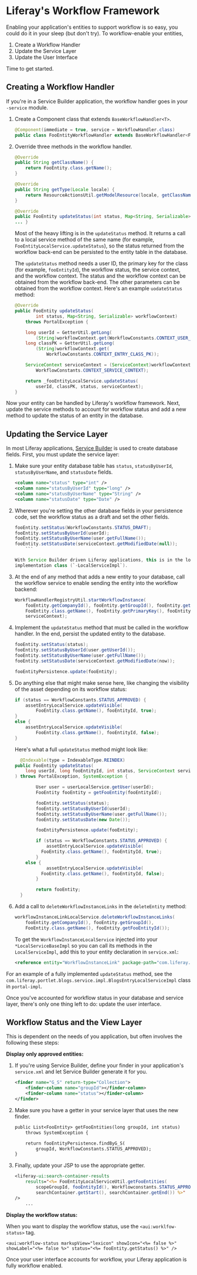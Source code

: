 # Liferay's Workflow Framework

Enabling your application's entities to support workflow is so easy, you could do it in
your sleep (but don't try). To workflow-enable your entities,

1. Create a Workflow Handler
2. Update the Service Layer
3. Update the User Interface

Time to get started.

## Creating a Workflow Handler

If you're in a Service Builder application, the workflow handler goes in your
`-service` module.

1.  Create a Component class that extends `BaseWorkflowHandler<T>`.

    ```java
    @Component(immediate = true, service = WorkflowHandler.class)
    public class FooEntityWorkflowHandler extends BaseWorkflowHandler<FooEntity>
    ```

2.  Override three methods in the workflow handler.

    ```java
    @Override
    public String getClassName() {
        return FooEntity.class.getName();
    }

    @Override
    public String getType(Locale locale) {
        return ResourceActionsUtil.getModelResource(locale, getClassName());
    }

    @Override
    public FooEntity updateStatus(int status, Map<String, Serializable> workflowContext) throws PortalException {
    ... }
    ```

    Most of the heavy lifting is in the `updateStatus` method. It returns
    a call to a local service method of the same name (for example,
    `FooEntityLocalService.updateStatus`), so the status returned from the workflow
    back-end can be persisted to the entity table in the database.

    The `updateStatus` method needs a user ID, the primary key for the
    class (for example, `fooEntityId`), the workflow status, the service
    context, and the workflow context. The status and the workflow context can
    be obtained from the workflow back-end. The other parameters can be
    obtained from the workflow context. Here's an example `uodateStatus` method:

    ```java
    @Override
    public FooEntity updateStatus(
            int status, Map<String, Serializable> workflowContext)
        throws PortalException {

        long userId = GetterUtil.getLong(
            (String)workflowContext.get(WorkflowConstants.CONTEXT_USER_ID));
        long classPK = GetterUtil.getLong(
            (String)workflowContext.get(
                WorkflowConstants.CONTEXT_ENTRY_CLASS_PK));

        ServiceContext serviceContext = (ServiceContext)workflowContext.get(
            WorkflowConstants.CONTEXT_SERVICE_CONTEXT);

        return _fooEntityLocalService.updateStatus(
            userId, classPK, status, serviceContext);
    }
    ```

Now your entity can be handled by Liferay's workflow framework. Next, update
the service methods to account for workflow status and add a new method to
update the status of an entity in the database.

## Updating the Service Layer

In most Liferay applications,
[Service Builder](/develop/tutorials/-/knowledge_base/7-1/service-builder)
is used to create database fields. First, you must update the service layer:

1.  Make sure your entity database table has `status`, `statusByUserId`,
    `statusByUserName`, and `statusDate` fields.

    ```xml
    <column name="status" type="int" />
    <column name="statusByUserId" type="long" />
    <column name="statusByUserName" type="String" />
    <column name="statusDate" type="Date" />
    ```

2.  Wherever you're setting the other database fields in your persistence code,
    set the workflow status as a draft and set the other fields.

    ```java
    fooEntity.setStatus(WorkflowConstants.STATUS_DRAFT);
    fooEntity.setStatusByUserId(userId);
    fooEntity.setStatusByUserName(user.getFullName());
    fooEntity.setStatusDate(serviceContext.getModifiedDate(null));
        ```

    With Service Builder driven Liferay applications, this is in the local service
    implementation class (`-LocalServiceImpl`).


1.  At the end of any method that adds a new entity to your database, call the
    workflow service to enable sending the entity into the workflow backend:

    ```java
    WorkflowHandlerRegistryUtil.startWorkflowInstance(
        fooEntity.getCompanyId(), fooEntity.getGroupId(), fooEntity.getUserId(),
        FooEntity.class.getName(), fooEntity.getPrimaryKey(), fooEntity,
        serviceContext);
    ```

2.  Implement the `updateStatus` method that must be called in the workflow
    handler. In the end, persist the updated entity to the database.

    ```java
    fooEntity.setStatus(status);
    fooEntity.setStatusByUserId(user.getUserId());
    fooEntity.setStatusByUserName(user.getFullName());
    fooEntity.setStatusDate(serviceContext.getModifiedDate(now));

    fooEntityPersistence.update(fooEntity);
    ```

3.  Do anything else that might make sense here, like
    changing the visibility of the asset depending on its workflow status:

    ```java
    if (status == WorkflowConstants.STATUS_APPROVED) {
        assetEntryLocalService.updateVisible(
            FooEntity.class.getName(), fooEntityId, true);
    }
    else {
        assetEntryLocalService.updateVisible(
            FooEntity.class.getName(), fooEntityId, false);
    }
    ```

    Here's what a full `updateStatus` method might look like:

    ```java
	  @Indexable(type = IndexableType.REINDEX)
    public FooEntity updateStatus(
        long userId, long fooEntityId, int status, ServiceContext serviceContext
    ) throws PortalException, SystemException {

    		User user = userLocalService.getUser(userId);
    		FooEntity fooEntity = getFooEntity(fooEntityId);

    		fooEntity.setStatus(status);
    		fooEntity.setStatusByUserId(userId);
    		fooEntity.setStatusByUserName(user.getFullName());
    		fooEntity.setStatusDate(new Date());

    		fooEntityPersistence.update(fooEntity);

    		if (status == WorkflowConstants.STATUS_APPROVED) {
    			assetEntryLocalService.updateVisible(
              FooEntity.class.getName(), fooEntityId, true);
    		}
        else {
    			assetEntryLocalService.updateVisible(
              FooEntity.class.getName(), fooEntityId, false);
    		}

    		return fooEntity;
	  }
    ```
4.  Add a call to `deleteWorkflowInstanceLinks` in the `deleteEntity` method:

    ```java
    workflowInstanceLinkLocalService.deleteWorkflowInstanceLinks(
        fooEntity.getCompanyId(), fooEntity.getGroupId(),
        FooEntity.class.getName(), fooEntity.getFooEntityId());
    ```

    To get the `WorkflowInstanceLocalService` injected into your
    `*LocalServiceBaseImpl` so you can call its methods in the
    `LocalServiceImpl`, add this to your entity declaration in `service.xml`:

    ```xml
    <reference entity="WorkflowInstanceLink" package-path="com.liferay.portal" />
    ```

For an example of a fully implemented `updateStatus` method, see the
`com.liferay.portlet.blogs.service.impl.BlogsEntryLocalServiceImpl` class in
`portal-impl`.
<!-- Check validity for 7.2-->

Once you've accounted for workflow status in your database and service layer,
there's only one thing left to do: update the user interface.

## Workflow Status and the View Layer

This is dependent on the needs of you application, but often involves the
following these steps:

**Display only approved entities:**

1.  If you're using Service Builder, define your finder in your application's
    `service.xml` and let Service Builder generate it for you.

    ```xml
    <finder name="G_S" return-type="Collection">
        <finder-column name="groupId"></finder-column>
        <finder-column name="status"></finder-column>
    </finder>
    ```

2.  Make sure you have a getter in your service layer that uses the new finder.

    ```jsp
    public List<FooEntity> getFooEntities(long groupId, int status)
        throws SystemException {

        return fooEntityPersistence.findByG_S(
            groupId, WorkflowConstants.STATUS_APPROVED);
    }
    ```

3.  Finally, update your JSP to use the appropriate getter.

    ```jsp
    <liferay-ui:search-container-results
        results="<%= FooEntityLocalServiceUtil.getFooEntities(
            scopeGroupId, fooEntityId(), Workflowconstants.STATUS_APPROVED,
            searchContainer.getStart(), searchContainer.getEnd()) %>"
    />
        ...
    ```

**Display the workflow status:**

When you want to display the workflow status, use the `<aui:worklfow-status>`
tag.

```markup
<aui:workflow-status markupView="lexicon" showIcon="<%= false %>" showLabel="<%= false %>" status="<%= fooEntity.getStatus() %>" />
```

Once your user interface accounts for workflow, your Liferay application is
fully workflow enabled.